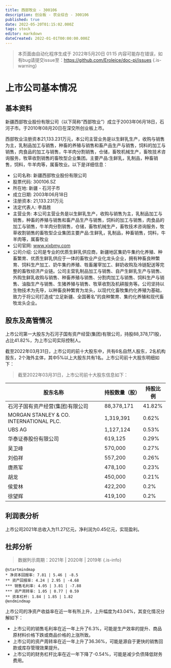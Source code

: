 ```yaml
---
title: 西部牧业 - 300106
description: 创业板 - 农业综合 - 300106
published: true
date: 2022-05-20T01:15:02.000Z
tags: stock
editor: markdown
dateCreated: 2022-01-01T00:00:00.000Z
---
```


> 本页面由自动化程序生成于 2022年5月20日 01:15
> 内容可能存在错误，如有bug请提交issue至：https://github.com/Eroleice/doc-pi/issues
{.is-warning}

# 上市公司基本情况

## 基本资料

新疆西部牧业股份有限公司（以下简称“西部牧业”）成立于2003年06月18日，石河子市。于2010年08月20日在深交所创业板上市。

西部牧业注册资本21,133.231万元，本公司主营业务是以生鲜乳生产，收购与销售为主，乳制品加工与销售，种畜的养殖与销售和畜产品生产与销售，饲料的加工与销售，肉食品的加工与销售，牛羊肉分割销售，仓储，畜牧机械生产，畜牧技术咨询服务，牧草收割销售的畜牧型企业集团。主要产品:生鲜乳，乳制品，种畜销售，饲料，牛羊肉等，属畜牧业。以下是详细信息：

- 公司名称: 新疆西部牧业股份有限公司
- 股票代码: 300106.SZ
- 所在地: 新疆 - 石河子市
- 成立日期: 2003年06月18日
- 注册资本: 21,133.231万元
- 法定代表人: 李昌胜
- 主营业务: 本公司主营业务是以生鲜乳生产，收购与销售为主，乳制品加工与销售，种畜的养殖与销售和畜产品生产与销售，饲料的加工与销售，肉食品的加工与销售，牛羊肉分割销售，仓储，畜牧机械生产，畜牧技术咨询服务，牧草收割销售的畜牧型企业集团主要产品:生鲜乳，乳制品，种畜销售，饲料，牛羊肉等，属畜牧业
- 公司官网: www.xjxbmy.com
- 公司介绍: 公司是专业的优质生鲜乳供应商，新疆地区集奶牛集约化养殖、种畜繁育、优质生鲜乳供应于一体的畜牧业产业化龙头企业，拥有种畜良种繁育、饲料生产加工、奶牛集约养殖、牲畜屠宰加工、鲜奶收购及冷链配送等完整的畜牧经济产业链。公司主营乳制品加工与销售、自产生鲜乳生产与销售、外购生鲜乳收购与销售、种畜养殖与销售、分割肉加工与销售、饲料生产与销售、油脂生产与销售、生猪养殖与销售、牧草收割及机耕服务等。公司坚持以生物技术为先导，以种畜良种繁育为龙头，以现代化畜牧集约化养殖为基础，致力于将公司打造成“立足新疆、全国著名”的良种繁育、集约化养殖和现代畜牧龙头企业。


## 股东及高管情况

上市公司第一大股东为石河子国有资产经营(集团)有限公司，持股88,378,171股，占比41.82%，为上市公司实际控制人。

截至2022年03月31日，上市公司的前十大股东中，共有6名自然人股东，2名机构股东，2个海外主体，其中5%以上大股东共有1名。上市公司前十大股东明细如下：

> 截至2022年03月31日，上市公司前十大股东信息如下：

| 股东名称 | 持股数量（股） | 持股比例 |
| --- | --- | --- |
| 石河子国有资产经营(集团)有限公司 | 88,378,171 | 41.82% |
| MORGAN STANLEY & CO. INTERNATIONAL PLC. | 1,319,391 | 0.62% |
| UBS   AG | 1,127,124 | 0.53% |
| 华泰证券股份有限公司 | 619,125 | 0.29% |
| 吴卫峰 | 570,000 | 0.27% |
| 刘伯祥 | 557,200 | 0.26% |
| 唐燕军 | 478,100 | 0.23% |
| 胡龙 | 450,000 | 0.21% |
| 侯爱林 | 422,200 | 0.2% |
| 徐望辉 | 419,100 | 0.2% |




## 利润表分析

上市公司2021年总收入为11.27亿元，净利润为0.45亿元，实现盈利。

## 杜邦分析

> 数据列示周期：2021年 | 2020年 | 2019年
{.is-info}

```plantuml
@startmindmap
* 净资本回报率: 7.81 | 5.46 | -8.5
** 资产回报率: 4.24 | 2.95 | -4.68
*** 销售毛利率: 4.05 | 3.81 | -7.88
*** 资产周转率: 1.05 | 0.77 | 0.59
** 资本杠杆: 1.84 | 1.85 | 1.82
@endmindmap
```

上市公司的净资产收益率在近一年有所上升，上升幅度为43.04%，其变化情况分解如下：
- 上市公司的销售毛利率在近一年上升了6.3%，可能是生产效率的提升、商品原材料价格下跌或商品价格的上涨所致。
- 上市公司的资产周转率在近一年上升了36.36%，可能是源自于更快的销售回款或库存管理效果提升。
- 上市公司的财务杠杆比率在近一年下降了-0.54%，可能是减少负债降低财务费用。

